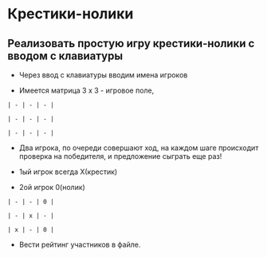 # **Крестики-нолики**
## Реализовать простую игру крестики-нолики с вводом с клавиатуры

* Через ввод с клавиатуры вводим имена игроков

* Имеется матрица 3 x 3 - игровое поле, 
```
| - | - | - |

| - | - | - |

| - | - | - |
```

* Два игрока, по очереди совершают ход, на каждом шаге происходит проверка на победителя,
и предложение сыграть еще раз!

* 1ый игрок всегда X(крестик)
* 2ой игрок 0(нолик)
```
| - | - | 0 |

| - | x | - |

| x | - | 0 |
```

* Вести рейтинг участников в файле.

